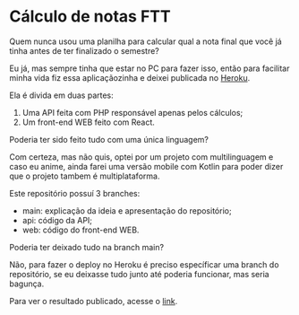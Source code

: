 # Cálculo de notas FTT

Quem nunca usou uma planilha para calcular qual a nota final que você já tinha
antes de ter finalizado o semestre?

Eu já, mas sempre tinha que estar no PC para fazer isso, então para facilitar
minha vida fiz essa aplicaçãozinha e deixei publicada no
[Heroku](https://www.heroku.com/).

Ela é divida em duas partes:

1. Uma API feita com PHP responsável apenas pelos cálculos;
2. Um front-end WEB feito com React.

Poderia ter sido feito tudo com uma única linguagem?

Com certeza, mas não quis, optei por um projeto com multilinguagem e caso eu
anime, ainda farei uma versão mobile com Kotlin para poder dizer que o projeto
tambem é multiplataforma.

Este repositório possuí 3 branches:

- main: explicação da ideia e apresentação do repositório;
- api: código da API;
- web: código do front-end WEB.

Poderia ter deixado tudo na branch main?

Não, para fazer o deploy no Heroku é preciso específicar uma branch do
repositório, se eu deixasse tudo junto até poderia funcionar, mas seria bagunça.

Para ver o resultado publicado, acesse o
[link](https://calculo-notas-ftt.herokuapp.com/).
